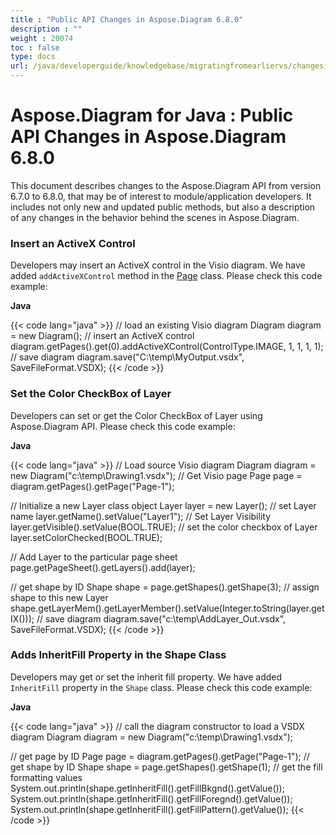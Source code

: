 ```yaml
---
title : "Public API Changes in Aspose.Diagram 6.8.0" 
description : "" 
weight : 20074 
toc : false
type: docs
url: /java/developerguide/knowledgebase/migratingfromearliervs/changesin6xx/public+api+changes+in+aspose.diagram+6.8.0/
---
```


# Aspose.Diagram for Java : Public API Changes in Aspose.Diagram 6.8.0


This document describes changes to the Aspose.Diagram API from version 6.7.0 to 6.8.0, that may be of interest to module/application developers. It includes not only new and updated public methods, but also a description of any changes in the behavior behind the scenes in Aspose.Diagram. 

### Insert an ActiveX Control

Developers may insert an ActiveX control in the Visio diagram. We have added `addActiveXControl` method in the [Page](http://www.aspose.com/api/java/diagram/com.aspose.diagram/classes/Page) class. Please check this code example:

**Java**

{{< code lang="java" >}}
// load an existing Visio diagram
Diagram diagram = new Diagram();
// insert an ActiveX control
diagram.getPages().get(0).addActiveXControl(ControlType.IMAGE, 1, 1, 1, 1);
// save diagram
diagram.save("C:\\temp\\MyOutput.vsdx", SaveFileFormat.VSDX);
{{< /code >}}

### Set the Color CheckBox of Layer

Developers can set or get the Color CheckBox of Layer using Aspose.Diagram API. Please check this code example:

**Java**

{{< code lang="java" >}}
// Load source Visio diagram
Diagram diagram = new Diagram("c:\\temp\\Drawing1.vsdx");
// Get Visio page
Page page = diagram.getPages().getPage("Page-1");

// Initialize a new Layer class object
Layer layer = new Layer();
// set Layer name
layer.getName().setValue("Layer1");
// Set Layer Visibility
layer.getVisible().setValue(BOOL.TRUE);
// set the color checkbox of Layer
layer.setColorChecked(BOOL.TRUE);

// Add Layer to the particular page sheet
page.getPageSheet().getLayers().add(layer);

// get shape by ID
Shape shape = page.getShapes().getShape(3);
// assign shape to this new Layer
shape.getLayerMem().getLayerMember().setValue(Integer.toString(layer.getIX()));
// save diagram
diagram.save("c:\\temp\\AddLayer_Out.vsdx", SaveFileFormat.VSDX);
{{< /code >}}

### Adds InheritFill Property in the Shape Class

Developers may get or set the inherit fill property. We have added `InheritFill` property in the `Shape` class. Please check this code example:

**Java**

{{< code lang="java" >}}
// call the diagram constructor to load a VSDX diagram
Diagram diagram = new Diagram("c:\\temp\\Drawing1.vsdx");

// get page by ID
Page page = diagram.getPages().getPage("Page-1");
// get shape by ID
Shape shape = page.getShapes().getShape(1);
// get the fill formatting values
System.out.println(shape.getInheritFill().getFillBkgnd().getValue());
System.out.println(shape.getInheritFill().getFillForegnd().getValue());
System.out.println(shape.getInheritFill().getFillPattern().getValue());
{{< /code >}}

